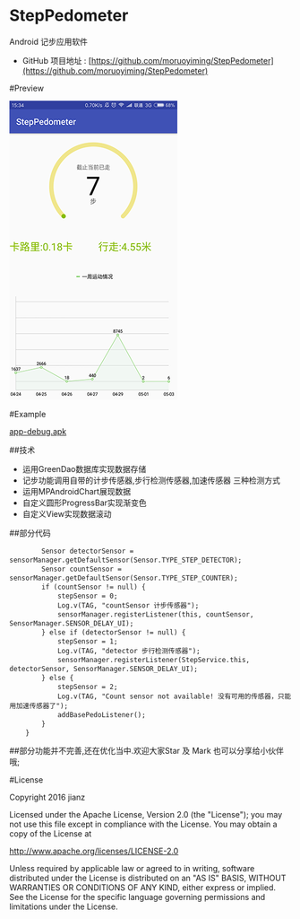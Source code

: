 # StepPedometer
Android 记步应用软件

* GitHub 项目地址 : [https://github.com/moruoyiming/StepPedometer](https://github.com/moruoyiming/StepPedometer)

#Preview

![image](https://github.com/moruoyiming/StepPedometer/blob/master/pics/Screenshot_2017-05-03-15-34-47-980_com.calypso.pe.png)

#Example

[app-debug.apk](https://github.com/moruoyiming/StepPedometer/blob/master/apks/app-debug.apk)

##技术
 * 运用GreenDao数据库实现数据存储
 * 记步功能调用自带的计步传感器,步行检测传感器,加速传感器 三种检测方式
 * 运用MPAndroidChart展现数据
 * 自定义圆形ProgressBar实现渐变色
 * 自定义View实现数据滚动

##部分代码
```   private void addCountStepListener() {
        Sensor detectorSensor = sensorManager.getDefaultSensor(Sensor.TYPE_STEP_DETECTOR);
        Sensor countSensor = sensorManager.getDefaultSensor(Sensor.TYPE_STEP_COUNTER);
        if (countSensor != null) {
            stepSensor = 0;
            Log.v(TAG, "countSensor 计步传感器");
            sensorManager.registerListener(this, countSensor, SensorManager.SENSOR_DELAY_UI);
        } else if (detectorSensor != null) {
            stepSensor = 1;
            Log.v(TAG, "detector 步行检测传感器");
            sensorManager.registerListener(StepService.this, detectorSensor, SensorManager.SENSOR_DELAY_UI);
        } else {
            stepSensor = 2;
            Log.v(TAG, "Count sensor not available! 没有可用的传感器，只能用加速传感器了");
            addBasePedoListener();
        }
    }
```

##部分功能并不完善,还在优化当中.欢迎大家Star 及 Mark 也可以分享给小伙伴哦;

#License

Copyright 2016 jianz

Licensed under the Apache License, Version 2.0 (the "License");
you may not use this file except in compliance with the License.
You may obtain a copy of the License at

   http://www.apache.org/licenses/LICENSE-2.0

Unless required by applicable law or agreed to in writing, software
distributed under the License is distributed on an "AS IS" BASIS,
WITHOUT WARRANTIES OR CONDITIONS OF ANY KIND, either express or implied.
See the License for the specific language governing permissions and
limitations under the License.
